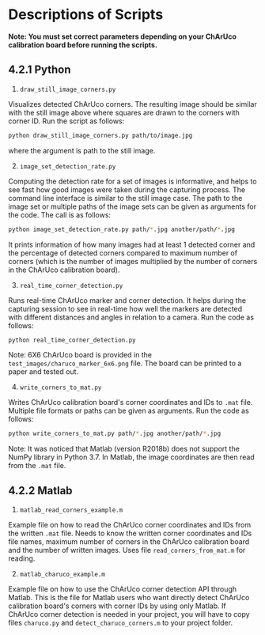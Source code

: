 # Descriptions of Scripts

**Note: You must set correct parameters depending on your ChArUco calibration board before running the scripts.**

## 4.2.1 Python

1. ```draw_still_image_corners.py```

Visualizes detected ChArUco corners. The resulting image should be similar with the still image above where squares are drawn to the corners with corner ID. Run the script as follows:

```bash
python draw_still_image_corners.py path/to/image.jpg
```

where the argument is path to the still image.

2. ```image_set_detection_rate.py```

Computing the detection rate for a set of images is informative, and helps to see fast how good images were taken during the capturing process. The command line interface is similar to the still image case. The path to the image set or multiple paths of the image sets can be given as arguments for the code. The call is as follows:

```bash
python image_set_detection_rate.py path/*.jpg another/path/*.jpg
```

It prints information of how many images had at least 1 detected corner and the percentage of detected corners compared to maximum number of corners (which is the number of images multiplied by the number of corners in the ChArUco calibration board). 

3. ```real_time_corner_detection.py```

Runs real-time ChArUco marker and corner detection. It helps during the capturing session to see in real-time how well the markers are detected with different distances and angles in relation to a camera. Run the code as follows:

```bash
python real_time_corner_detection.py
```

Note: 6X6 ChArUco board is provided in the ```test_images/charuco_marker_6x6.png``` file. The board can be printed to a paper and tested out.

4. ```write_corners_to_mat.py```

Writes ChArUco calibration board's corner coordinates and IDs to ```.mat``` file. Multiple file formats or paths can be given as arguments. Run the code as follows:

```bash
python write_corners_to_mat.py path/*.jpg another/path/*.jpg
```

Note: It was noticed that Matlab (version R2018b) does not support
the NumPy library in Python 3.7. In Matlab, the image coordinates are then read from the ```.mat``` file.

## 4.2.2 Matlab

1. ```matlab_read_corners_example.m```

Example file on how to read the ChArUco corner coordinates and IDs from the written ```.mat``` file. Needs to know the written corner coordinates and IDs file names, maximum number of corners in the ChArUco calibration board and the number of written images. Uses file ```read_corners_from_mat.m``` for reading.

2. ```matlab_charuco_example.m```

Example file on how to use the ChArUco corner detection API through Matlab. This is the file for Matlab users who want directly detect ChArUco calibration board's corners with corner IDs by using only Matlab. If ChArUco corner detection is needed in your project, you will have to copy files ```charuco.py``` and ```detect_charuco_corners.m``` to your project folder.